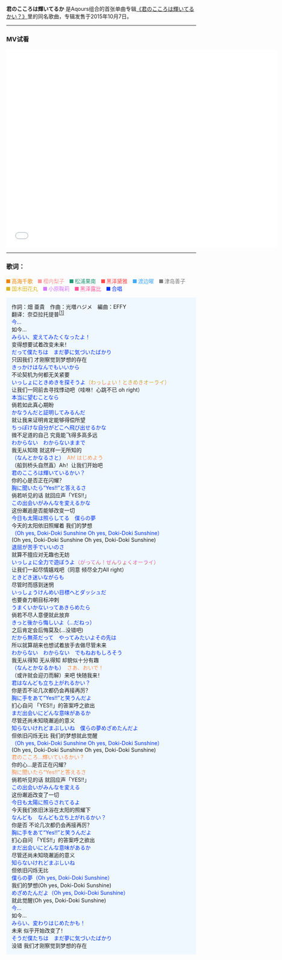 **君のこころは輝いてるか** 是Aqours组合的首张单曲专辑[《君のこころは輝いてるかい？》](../君のこころは輝いてるかい？(专辑))里的同名歌曲，专辑发售于2015年10月7日。

---

### MV试看

<div class="bilibili-iframe-container" style="width: 720px; height: 525px; display: block;">
<iframe src="//player.bilibili.com/player.html?aid=54218457&cid=94844809&page=1" scrolling="no" border="0" frameborder="no" framespacing="0" allowfullscreen="true" style="width: 720px; height: 525px;">
</iframe>
</div>


---

### 歌词：

<p><a href="/%E9%AB%98%E6%B5%B7%E5%8D%83%E6%AD%8C" title="高海千歌"><span style="color: #f08300; display:inline-block;"><span style="width:10px;height:10px;background-color: #f08300;display:inline-block;"></span> 高海千歌</span></a><span style="cursor:default; -webkit-user-select:none; -moz-user-select:none; -ms-user-select:none; -o-user-select:none; user-select:none;">&emsp;</span><a href="/%E6%A8%B1%E5%86%85%E6%A2%A8%E5%AD%90" title="樱内梨子"><span style="color: #ff9999; display:inline-block;"><span style="width:10px;height:10px;background-color: #ff9999;display:inline-block;"></span> 樱内梨子</span></a><span style="cursor:default; -webkit-user-select:none; -moz-user-select:none; -ms-user-select:none; -o-user-select:none; user-select:none;">&emsp;</span><a href="/%E6%9D%BE%E6%B5%A6%E6%9E%9C%E5%8D%97" title="松浦果南"><span style="color: #229977; display:inline-block;"><span style="width:10px;height:10px;background-color: #229977;display:inline-block;"></span> 松浦果南</span></a><span style="cursor:default; -webkit-user-select:none; -moz-user-select:none; -ms-user-select:none; -o-user-select:none; user-select:none;">&emsp;</span><a href="/%E9%BB%91%E6%B3%BD%E9%BB%9B%E9%9B%85" title="黑泽黛雅"><span style="color: #ff4a4a; display:inline-block;"><span style="width:10px;height:10px;background-color: #ff4a4a;display:inline-block;"></span> 黑泽黛雅</span></a><span style="cursor:default; -webkit-user-select:none; -moz-user-select:none; -ms-user-select:none; -o-user-select:none; user-select:none;">&emsp;</span><a href="/%E6%B8%A1%E8%BE%B9%E6%9B%9C" title="渡边曜"><span style="color: #44aaff; display:inline-block;"><span style="width:10px;height:10px;background-color: #44aaff;display:inline-block;"></span> 渡边曜</span></a><span style="cursor:default; -webkit-user-select:none; -moz-user-select:none; -ms-user-select:none; -o-user-select:none; user-select:none;">&emsp;</span><a href="/%E6%B4%A5%E5%B2%9B%E5%96%84%E5%AD%90" title="津岛善子"><span style="color: #7a7a7a; display:inline-block;"><span style="width:10px;height:10px;background-color: #7a7a7a;display:inline-block;"></span> 津岛善子</span></a><span style="cursor:default; -webkit-user-select:none; -moz-user-select:none; -ms-user-select:none; -o-user-select:none; user-select:none;">&emsp;</span><a href="/%E5%9B%BD%E6%9C%A8%E7%94%B0%E8%8A%B1%E4%B8%B8" title="国木田花丸"><span style="color: #dbb623; display:inline-block;"><span style="width:10px;height:10px;background-color: #dbb623;display:inline-block;"></span> 国木田花丸</span></a><span style="cursor:default; -webkit-user-select:none; -moz-user-select:none; -ms-user-select:none; -o-user-select:none; user-select:none;">&emsp;</span><a href="/%E5%B0%8F%E5%8E%9F%E9%9E%A0%E8%8E%89" title="小原鞠莉"><span style="color: #d47aff; display:inline-block;"><span style="width:10px;height:10px;background-color: #d47aff;display:inline-block;"></span> 小原鞠莉</span></a><span style="cursor:default; -webkit-user-select:none; -moz-user-select:none; -ms-user-select:none; -o-user-select:none; user-select:none;">&emsp;</span><a href="/%E9%BB%91%E6%B3%BD%E9%9C%B2%E6%AF%94" title="黑泽露比"><span style="color: #ff5599; display:inline-block;"><span style="width:10px;height:10px;background-color: #ff5599;display:inline-block;"></span> 黑泽露比</span></a><span style="cursor:default; -webkit-user-select:none; -moz-user-select:none; -ms-user-select:none; -o-user-select:none; user-select:none;">&emsp;</span><span style="width:10px;height:10px;background-color: #0033ff;display:inline-block;"></span> <span style="color: #0033ff;">合唱</span><span style="cursor:default; -webkit-user-select:none; -moz-user-select:none; -ms-user-select:none; -o-user-select:none; user-select:none;">&emsp;</span><br>
</p>


<div class="TabContent" style="padding: 1em; border-color: rgb(91, 141, 214) rgb(51, 121, 222) rgb(51, 121, 222) rgb(91, 141, 214); background-color: rgb(240, 248, 255);">
	<div class="Lyrics Lyrics-no-ruby" style="width:calc(100% );;">
		<div class="Lyrics-line">
			<div class="Lyrics-original" style="color:"><span lang="ja"><span lang="ja">作詞：畑 亜貴　作曲：光増ハジメ　編曲：EFFY</span></span></div>
			<div class="Lyrics-translated" style=""><span lang="zh">翻译：<span lang="ja">奈亞拉托提普</span><sup id="cite_ref-1" class="reference"><a
						 href="#cite_note-1">[1]</a></sup></span></div>
		</div>
		<div class="Lyrics-line">
			<div class="Lyrics-original" style="color:"><span lang="ja"></span></div>
			<div class="Lyrics-translated" style=""><span lang="zh"></span></div>
		</div>
		<div class="Lyrics-line">
			<div class="Lyrics-original" style="color:"><span lang="ja"><span style="color:#0033ff;">今…</span></span></div>
			<div class="Lyrics-translated" style=""><span lang="zh">如今…</span></div>
		</div>
		<div class="Lyrics-line">
			<div class="Lyrics-original" style="color:"><span lang="ja"><span style="color:#0033ff;">みらい、変えてみたくなったよ！</span></span></div>
			<div class="Lyrics-translated" style=""><span lang="zh">变得想要试着改变未来！</span></div>
		</div>
		<div class="Lyrics-line">
			<div class="Lyrics-original" style="color:"><span lang="ja"><span style="color:#0033ff;">だって僕たちは　まだ夢に気づいたばかり</span></span></div>
			<div class="Lyrics-translated" style=""><span lang="zh">只因我们 才刚察觉到梦想的存在</span></div>
		</div>
		<div class="Lyrics-line">
			<div class="Lyrics-original" style="color:"><span lang="ja"></span></div>
			<div class="Lyrics-translated" style=""><span lang="zh"></span></div>
		</div>
		<div class="Lyrics-line">
			<div class="Lyrics-original" style="color:"><span lang="ja"><span style="color:#0033ff;">きっかけはなんでもいいから</span></span></div>
			<div class="Lyrics-translated" style=""><span lang="zh">不论契机为何都无关紧要</span></div>
		</div>
		<div class="Lyrics-line">
			<div class="Lyrics-original" style="color:"><span lang="ja"><span style="color:#0033ff;">いっしょにときめきを探そうよ</span><span
					 title="津岛善子、国木田花丸、黑泽露比（一年级）" style="background:-webkit-linear-gradient(#7a7a7a,#dbb623,#ff5599);-webkit-background-clip:text;background-clip:text;"><span
						 style="-webkit-text-fill-color:transparent;text-fill-color:transparent">（わっしょい！ときめきオーライ）</span></span></span></div>
			<div class="Lyrics-translated" style=""><span lang="zh">让我们一同前去寻找悸动吧（哇咻！心跳不已 oh right）</span></div>
		</div>
		<div class="Lyrics-line">
			<div class="Lyrics-original" style="color:"><span lang="ja"><span style="color:#0033ff;">本当に望むことなら</span></span></div>
			<div class="Lyrics-translated" style=""><span lang="zh">倘若如此真心期盼</span></div>
		</div>
		<div class="Lyrics-line">
			<div class="Lyrics-original" style="color:"><span lang="ja"><span style="color:#0033ff;">かなうんだと証明してみるんだ</span></span></div>
			<div class="Lyrics-translated" style=""><span lang="zh">就让我来证明肯定能够得偿所望</span></div>
		</div>
		<div class="Lyrics-line">
			<div class="Lyrics-original" style="color:"><span lang="ja"></span></div>
			<div class="Lyrics-translated" style=""><span lang="zh"></span></div>
		</div>
		<div class="Lyrics-line">
			<div class="Lyrics-original" style="color:"><span lang="ja"><span style="color:#0033ff;">ちっぽけな自分がどこへ飛び出せるかな</span></span></div>
			<div class="Lyrics-translated" style=""><span lang="zh">微不足道的自己 究竟能飞得多高多远</span></div>
		</div>
		<div class="Lyrics-line">
			<div class="Lyrics-original" style="color:"><span lang="ja"><span style="color:#0033ff;">わからない　わからないままで</span></span></div>
			<div class="Lyrics-translated" style=""><span lang="zh">我无从知晓 就这样一无所知的</span></div>
		</div>
		<div class="Lyrics-line">
			<div class="Lyrics-original" style="color:"><span lang="ja"><span style="color:#0033ff;">（なんとかなるさと）</span>　<span
					 title="高海千歌、樱内梨子" style="background:-webkit-linear-gradient(#f08300,#ff9999);-webkit-background-clip:text;background-clip:text;"><span
						 style="-webkit-text-fill-color:transparent;text-fill-color:transparent">Ah! はじめよう</span></span></span></div>
			<div class="Lyrics-translated" style=""><span lang="zh">（船到桥头自然直）Ah！让我们开始吧</span></div>
		</div>
		<div class="Lyrics-line">
			<div class="Lyrics-original" style="color:"><span lang="ja"></span></div>
			<div class="Lyrics-translated" style=""><span lang="zh"></span></div>
		</div>
		<div class="Lyrics-line">
			<div class="Lyrics-original" style="color:"><span lang="ja"><span style="color:#0033ff;">君のこころは輝いているかい？</span></span></div>
			<div class="Lyrics-translated" style=""><span lang="zh">你的心是否正在闪耀？</span></div>
		</div>
		<div class="Lyrics-line">
			<div class="Lyrics-original" style="color:"><span lang="ja"><span style="color:#0033ff;">胸に聞いたら“Yes!!”と答えるさ</span></span></div>
			<div class="Lyrics-translated" style=""><span lang="zh">倘若听见的话 就回应声「YES!!」</span></div>
		</div>
		<div class="Lyrics-line">
			<div class="Lyrics-original" style="color:"><span lang="ja"><span style="color:#0033ff;">この出会いがみんなを変えるかな</span></span></div>
			<div class="Lyrics-translated" style=""><span lang="zh">这份邂逅是否能够改变一切</span></div>
		</div>
		<div class="Lyrics-line">
			<div class="Lyrics-original" style="color:"><span lang="ja"><span style="color:#0033ff;">今日も太陽は照らしてる　僕らの夢</span></span></div>
			<div class="Lyrics-translated" style=""><span lang="zh">今天的太阳依旧照耀着 我们的梦想</span></div>
		</div>
		<div class="Lyrics-line">
			<div class="Lyrics-original" style="color:"><span lang="ja"></span></div>
			<div class="Lyrics-translated" style=""><span lang="zh"></span></div>
		</div>
		<div class="Lyrics-line">
			<div class="Lyrics-original" style="color:"><span lang="ja"><span style="color:#0033ff;">（Oh yes, Doki-Doki Sunshine
						Oh yes, Doki-Doki Sunshine）</span></span></div>
			<div class="Lyrics-translated" style=""><span lang="zh">(Oh yes, Doki-Doki Sunshine Oh yes, Doki-Doki Sunshine)</span></div>
		</div>
		<div class="Lyrics-line">
			<div class="Lyrics-original" style="color:"><span lang="ja"></span></div>
			<div class="Lyrics-translated" style=""><span lang="zh"></span></div>
		</div>
		<div class="Lyrics-line">
			<div class="Lyrics-original" style="color:"><span lang="ja"><span style="color:#0033ff;">退屈が苦手でいいのさ</span></span></div>
			<div class="Lyrics-translated" style=""><span lang="zh">就算不擅应对无趣也无妨</span></div>
		</div>
		<div class="Lyrics-line">
			<div class="Lyrics-original" style="color:"><span lang="ja"><span style="color:#0033ff;">いっしょに全力で遊ぼうよ</span><span
					 title="渡边曜、小原鞠莉、黑泽黛雅、松浦果南" style="background:-webkit-linear-gradient(#44aaff,#d47aff,#ff4a4a,#229977);-webkit-background-clip:text;background-clip:text;"><span
						 style="-webkit-text-fill-color:transparent;text-fill-color:transparent">（がってん！ぜんりょくオーライ）</span></span></span></div>
			<div class="Lyrics-translated" style=""><span lang="zh">让我们一起尽情嬉戏吧（同意 倾尽全力All right）</span></div>
		</div>
		<div class="Lyrics-line">
			<div class="Lyrics-original" style="color:"><span lang="ja"><span style="color:#0033ff;">ときどき迷いながらも</span></span></div>
			<div class="Lyrics-translated" style=""><span lang="zh">尽管时而感到迷惘</span></div>
		</div>
		<div class="Lyrics-line">
			<div class="Lyrics-original" style="color:"><span lang="ja"><span style="color:#0033ff;">いっしょうけんめい目標へとダッシュだ</span></span></div>
			<div class="Lyrics-translated" style=""><span lang="zh">也要奋力朝目标冲刺</span></div>
		</div>
		<div class="Lyrics-line">
			<div class="Lyrics-original" style="color:"><span lang="ja"></span></div>
			<div class="Lyrics-translated" style=""><span lang="zh"></span></div>
		</div>
		<div class="Lyrics-line">
			<div class="Lyrics-original" style="color:"><span lang="ja"><span style="color:#0033ff;">うまくいかないってあきらめたら</span></span></div>
			<div class="Lyrics-translated" style=""><span lang="zh">倘若不尽人意便就此放弃</span></div>
		</div>
		<div class="Lyrics-line">
			<div class="Lyrics-original" style="color:"><span lang="ja"><span style="color:#0033ff;">きっと後から悔しいよ（…だねっ）</span></span></div>
			<div class="Lyrics-translated" style=""><span lang="zh">之后肯定会后悔莫及(…没错吧)</span></div>
		</div>
		<div class="Lyrics-line">
			<div class="Lyrics-original" style="color:"><span lang="ja"><span style="color:#0033ff;">だから無茶だって　やってみたいよその先は</span></span></div>
			<div class="Lyrics-translated" style=""><span lang="zh">所以就算胡来也想试着放手去做尽管未来</span></div>
		</div>
		<div class="Lyrics-line">
			<div class="Lyrics-original" style="color:"><span lang="ja"><span style="color:#0033ff;">わからない　わからない　でもねおもしろそう</span></span></div>
			<div class="Lyrics-translated" style=""><span lang="zh">我无从得知 无从得知 却貌似十分有趣</span></div>
		</div>
		<div class="Lyrics-line">
			<div class="Lyrics-original" style="color:"><span lang="ja"><span style="color:#0033ff;">（なんとかなるかも）</span>　<span
					 title="高海千歌、樱内梨子" style="background:-webkit-linear-gradient(#f08300,#ff9999);-webkit-background-clip:text;background-clip:text;"><span
						 style="-webkit-text-fill-color:transparent;text-fill-color:transparent">さあ、おいで！</span></span></span></div>
			<div class="Lyrics-translated" style=""><span lang="zh">（或许就会迎刃而解）来吧 快随我来！</span></div>
		</div>
		<div class="Lyrics-line">
			<div class="Lyrics-original" style="color:"><span lang="ja"></span></div>
			<div class="Lyrics-translated" style=""><span lang="zh"></span></div>
		</div>
		<div class="Lyrics-line">
			<div class="Lyrics-original" style="color:"><span lang="ja"><span style="color:#0033ff;">君はなんども立ち上がれるかい？</span></span></div>
			<div class="Lyrics-translated" style=""><span lang="zh">你是否不论几次都仍会再接再厉？</span></div>
		</div>
		<div class="Lyrics-line">
			<div class="Lyrics-original" style="color:"><span lang="ja"><span style="color:#0033ff;">胸に手をあて“Yes!!”と笑うんだよ</span></span></div>
			<div class="Lyrics-translated" style=""><span lang="zh">扪心自问 「YES!!」的答案呼之欲出</span></div>
		</div>
		<div class="Lyrics-line">
			<div class="Lyrics-original" style="color:"><span lang="ja"><span style="color:#0033ff;">まだ出会いにどんな意味があるか</span></span></div>
			<div class="Lyrics-translated" style=""><span lang="zh">尽管还尚未知晓邂逅的意义</span></div>
		</div>
		<div class="Lyrics-line">
			<div class="Lyrics-original" style="color:"><span lang="ja"><span style="color:#0033ff;">知らないけれどまぶしいね　僕らの夢めざめたんだよ</span></span></div>
			<div class="Lyrics-translated" style=""><span lang="zh">但依旧闪烁无比 我们的梦想就此觉醒</span></div>
		</div>
		<div class="Lyrics-line">
			<div class="Lyrics-original" style="color:"><span lang="ja"></span></div>
			<div class="Lyrics-translated" style=""><span lang="zh"></span></div>
		</div>
		<div class="Lyrics-line">
			<div class="Lyrics-original" style="color:"><span lang="ja"><span style="color:#0033ff;">（Oh yes, Doki-Doki Sunshine
						Oh yes, Doki-Doki Sunshine）</span></span></div>
			<div class="Lyrics-translated" style=""><span lang="zh">(Oh yes, Doki-Doki Sunshine Oh yes, Doki-Doki Sunshine)</span></div>
		</div>
		<div class="Lyrics-line">
			<div class="Lyrics-original" style="color:"><span lang="ja"></span></div>
			<div class="Lyrics-translated" style=""><span lang="zh"></span></div>
		</div>
		<div class="Lyrics-line">
			<div class="Lyrics-original" style="color:"><span lang="ja"><span title="高海千歌、樱内梨子" style="background:-webkit-linear-gradient(#f08300,#ff9999);-webkit-background-clip:text;background-clip:text;"><span
						 style="-webkit-text-fill-color:transparent;text-fill-color:transparent">君のこころ…輝いているかい？</span></span></span></div>
			<div class="Lyrics-translated" style=""><span lang="zh">你的心…是否正在闪耀？</span></div>
		</div>
		<div class="Lyrics-line">
			<div class="Lyrics-original" style="color:"><span lang="ja"><span title="高海千歌、樱内梨子" style="background:-webkit-linear-gradient(#f08300,#ff9999);-webkit-background-clip:text;background-clip:text;"><span
						 style="-webkit-text-fill-color:transparent;text-fill-color:transparent">胸に聞いたら“Yes!!”と答えるさ</span></span></span></div>
			<div class="Lyrics-translated" style=""><span lang="zh">倘若听见的话 就回应声「YES!!」</span></div>
		</div>
		<div class="Lyrics-line">
			<div class="Lyrics-original" style="color:"><span lang="ja"><span style="color:#0033ff;">この出会いがみんなを変える</span></span></div>
			<div class="Lyrics-translated" style=""><span lang="zh">这份邂逅改变了一切</span></div>
		</div>
		<div class="Lyrics-line">
			<div class="Lyrics-original" style="color:"><span lang="ja"><span style="color:#0033ff;">今日も太陽に照らされてるよ</span></span></div>
			<div class="Lyrics-translated" style=""><span lang="zh">今天我们依旧沐浴在太阳的照耀下</span></div>
		</div>
		<div class="Lyrics-line">
			<div class="Lyrics-original" style="color:"><span lang="ja"><span style="color:#0033ff;">なんども　なんども立ち上がれるかい？</span></span></div>
			<div class="Lyrics-translated" style=""><span lang="zh">你是否 不论几次都仍会再接再厉？</span></div>
		</div>
		<div class="Lyrics-line">
			<div class="Lyrics-original" style="color:"><span lang="ja"><span style="color:#0033ff;">胸に手をあて“Yes!!”と笑うんだよ</span></span></div>
			<div class="Lyrics-translated" style=""><span lang="zh">扪心自问 「YES!!」的答案呼之欲出</span></div>
		</div>
		<div class="Lyrics-line">
			<div class="Lyrics-original" style="color:"><span lang="ja"><span style="color:#0033ff;">まだ出会いにどんな意味があるか</span></span></div>
			<div class="Lyrics-translated" style=""><span lang="zh">尽管还尚未知晓邂逅的意义</span></div>
		</div>
		<div class="Lyrics-line">
			<div class="Lyrics-original" style="color:"><span lang="ja"><span style="color:#0033ff;">知らないけれどまぶしいね</span></span></div>
			<div class="Lyrics-translated" style=""><span lang="zh">但依旧闪烁无比</span></div>
		</div>
		<div class="Lyrics-line">
			<div class="Lyrics-original" style="color:"><span lang="ja"><span style="color:#0033ff;">僕らの夢（Oh yes, Doki-Doki
						Sunshine）</span></span></div>
			<div class="Lyrics-translated" style=""><span lang="zh">我们的梦想(Oh yes, Doki-Doki Sunshine)</span></div>
		</div>
		<div class="Lyrics-line">
			<div class="Lyrics-original" style="color:"><span lang="ja"><span style="color:#0033ff;">めざめたんだよ（Oh yes, Doki-Doki
						Sunshine）</span></span></div>
			<div class="Lyrics-translated" style=""><span lang="zh">就此觉醒(Oh yes, Doki-Doki Sunshine)</span></div>
		</div>
		<div class="Lyrics-line">
			<div class="Lyrics-original" style="color:"><span lang="ja"></span></div>
			<div class="Lyrics-translated" style=""><span lang="zh"></span></div>
		</div>
		<div class="Lyrics-line">
			<div class="Lyrics-original" style="color:"><span lang="ja"><span style="color:#0033ff;">今…</span></span></div>
			<div class="Lyrics-translated" style=""><span lang="zh">如今…</span></div>
		</div>
		<div class="Lyrics-line">
			<div class="Lyrics-original" style="color:"><span lang="ja"><span style="color:#0033ff;">みらい、変わりはじめたかも！</span></span></div>
			<div class="Lyrics-translated" style=""><span lang="zh">未来 似乎开始改变了！</span></div>
		</div>
		<div class="Lyrics-line">
			<div class="Lyrics-original" style="color:"><span lang="ja"><span style="color:#0033ff;">そうだ僕たちは　まだ夢に気づいたばかり</span></span></div>
			<div class="Lyrics-translated" style=""><span lang="zh">没错 我们才刚察觉到梦想的存在</span></div>
		</div>
		<div style="clear:both"></div>
	</div>

</div>